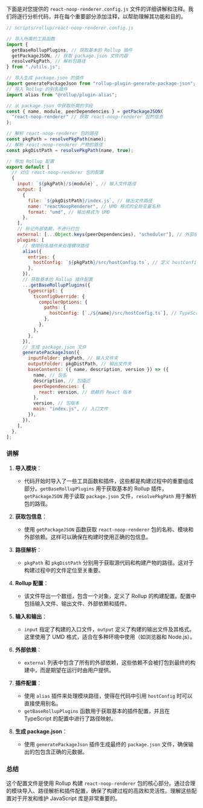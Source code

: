 下面是对您提供的 `react-noop-renderer.config.js` 文件的详细讲解和注释。我们将逐行分析代码，并在每个重要部分添加注释，以帮助理解其功能和目的。

```javascript
// scripts/rollup/react-noop-renderer.config.js

// 导入所需的工具函数
import {
  getBaseRollupPlugins, // 获取基本的 Rollup 插件
  getPackageJSON, // 获取 package.json 文件内容
  resolvePkgPath, // 解析包路径
} from "./utils.js";

// 导入生成 package.json 的插件
import generatePackageJson from "rollup-plugin-generate-package-json";
// 导入 Rollup 的别名插件
import alias from "@rollup/plugin-alias";

// 从 package.json 中获取所需的字段
const { name, module, peerDependencies } = getPackageJSON(
  "react-noop-renderer" // 获取 react-noop-renderer 包的信息
);

// 解析 react-noop-renderer 包的路径
const pkgPath = resolvePkgPath(name);
// 解析 react-noop-renderer 产物的路径
const pkgDistPath = resolvePkgPath(name, true);

// 导出 Rollup 配置
export default [
  // 对应 react-noop-renderer 包的配置
  {
    input: `${pkgPath}/${module}`, // 输入文件路径
    output: [
      {
        file: `${pkgDistPath}/index.js`, // 输出文件路径
        name: "reactNoopRenderer", // UMD 格式的全局变量名称
        format: "umd", // 输出格式为 UMD
      },
    ],
    // 标记外部依赖，不进行打包
    external: [...Object.keys(peerDependencies), "scheduler"], // 外部依赖列表
    plugins: [
      // 使用别名插件来处理模块路径
      alias({
        entries: {
          hostConfig: `${pkgPath}/src/hostConfig.ts`, // 定义 hostConfig 的别名
        },
      }),
      // 获取基本的 Rollup 插件配置
      ...getBaseRollupPlugins({
        typescript: {
          tsconfigOverride: {
            compilerOptions: {
              paths: {
                hostConfig: [`./${name}/src/hostConfig.ts`], // TypeScript 路径映射
              },
            },
          },
        },
      }),
      // 生成 package.json 文件
      generatePackageJson({
        inputFolder: pkgPath, // 输入文件夹
        outputFolder: pkgDistPath, // 输出文件夹
        baseContents: ({ name, description, version }) => ({
          name, // 包名
          description, // 包描述
          peerDependencies: {
            react: version, // 依赖的 React 版本
          },
          version, // 包版本
          main: "index.js", // 入口文件
        }),
      }),
    ],
  },
];
```

### 讲解

1. **导入模块**：

   - 代码开始时导入了一些工具函数和插件，这些都是构建过程中的重要组成部分。`getBaseRollupPlugins` 用于获取基本的 Rollup 插件，`getPackageJSON` 用于读取 `package.json` 文件，`resolvePkgPath` 用于解析包的路径。

2. **获取包信息**：

   - 使用 `getPackageJSON` 函数获取 `react-noop-renderer` 包的名称、模块和外部依赖。这样可以确保在构建时使用正确的包信息。

3. **路径解析**：

   - `pkgPath` 和 `pkgDistPath` 分别用于获取源代码和构建产物的路径。这对于构建过程中的文件定位至关重要。

4. **Rollup 配置**：

   - 该文件导出一个数组，包含一个对象，定义了 Rollup 的构建配置。配置中包括输入文件、输出文件、外部依赖和插件。

5. **输入和输出**：

   - `input` 指定了构建的入口文件，`output` 定义了构建的输出文件及其格式。这里使用了 UMD 格式，适合在多种环境中使用（如浏览器和 Node.js）。

6. **外部依赖**：

   - `external` 列表中包含了所有的外部依赖，这些依赖不会被打包到最终的构建中，而是期望在运行时由用户提供。

7. **插件配置**：

   - 使用 `alias` 插件来处理模块路径，使得在代码中引用 `hostConfig` 时可以直接使用别名。
   - `getBaseRollupPlugins` 函数用于获取基本的插件配置，并且在 TypeScript 的配置中进行了路径映射。

8. **生成 package.json**：
   - 使用 `generatePackageJson` 插件生成最终的 `package.json` 文件，确保输出的包包含正确的元数据。

### 总结

这个配置文件是使用 Rollup 构建 `react-noop-renderer` 包的核心部分。通过合理的模块导入、路径解析和插件配置，确保了构建过程的高效和灵活性。理解这些配置对于开发和维护 JavaScript 库是非常重要的。
